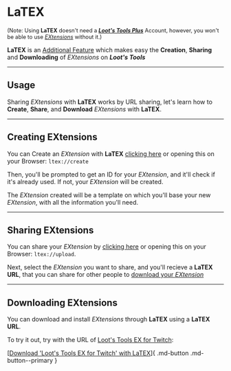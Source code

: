 # LaTEX

<sup style="font-size: 90%">(Note: Using **LaTEX** doesn't need a [***Loot's Tools Plus***](../../plus) Account, however, you won't be able to use [*EXtensions*](../../extensions) without it.)</sup>

**LaTEX** is an [Additional Feature](../) which makes easy the **Creation**, **Sharing** and **Downloading** of *EXtensions* on ***Loot's Tools***

---

## Usage

Sharing *EXtensions* with **LaTEX** works by URL sharing, let's learn how to **Create**, **Share**, and **Download** *EXtensions* with **LaTEX**.

---

## Creating EXtensions

You can Create an *EXtension* with **LaTEX** [clicking here](ltex://create) or opening this on your Browser: ```ltex://create```

Then, you'll be prompted to get an ID for your *EXtension*, and it'll check if it's already used. If not, your *EXtension* will be created.

The *EXtension* created will be a template on which you'll base your new *EXtension*, with all the information you'll need.

---

## Sharing EXtensions

You can share your *EXtension* by [clicking here](ltex://upload) or opening this on your Browser: ```ltex://upload```.

Next, select the *EXtension* you want to share, and you'll recieve a **LaTEX URL**, that you can share for other people to [download your *EXtension*](#downloading-extensions)

---

## Downloading EXtensions

You can download and install *EXtensions* through **LaTEX** using a **LaTEX URL**.

To try it out, try with the URL of [Loot's Tools EX for Twitch](../../extensions/twitch):

[[Download 'Loot's Tools EX for Twitch' with LaTEX](ltex://download/twitchEX)]{ .md-button .md-button--primary }
